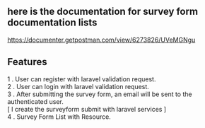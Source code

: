 ## here is the documentation for survey form documentation lists

https://documenter.getpostman.com/view/6273826/UVeMGNgu

## Features

1 . User can register with laravel validation request. <br/>
2 . User can login with laravel validation request. <br/>
3 . After submitting the survey form, an email will be sent to the authenticated user. <br/>
[ I create the surveyform submit with laravel services ]<br/>
4 . Survey Form List with Resource.
